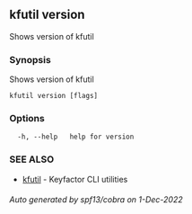 ## kfutil version

Shows version of kfutil

### Synopsis

Shows version of kfutil

```
kfutil version [flags]
```

### Options

```
  -h, --help   help for version
```

### SEE ALSO

* [kfutil](kfutil.md)	 - Keyfactor CLI utilities

###### Auto generated by spf13/cobra on 1-Dec-2022
